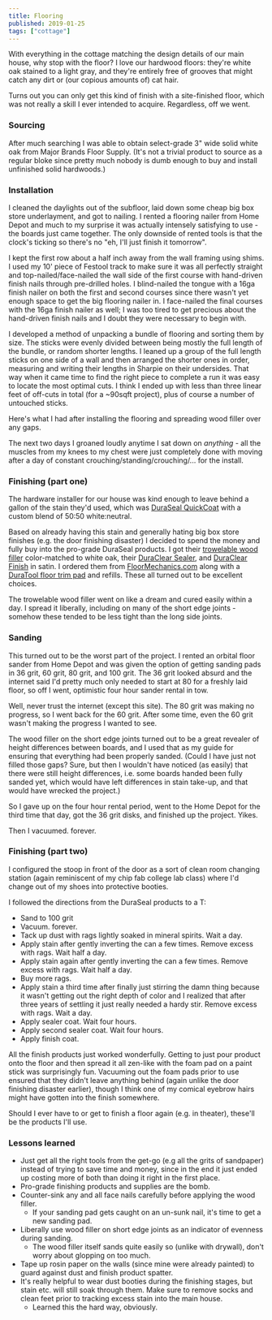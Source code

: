 ```yaml
---
title: Flooring
published: 2019-01-25
tags: ["cottage"]
---
```


With everything in the cottage matching the design details of our main house, why stop with the floor?
I love our hardwood floors: they're white oak stained to a light gray, and they're entirely free of grooves
that might catch any dirt or (our copious amounts of) cat hair.

Turns out you can only get this kind of finish with a site-finished floor, which was not really a skill I ever intended to acquire.
Regardless, off we went.

### Sourcing

After much searching I was able to obtain select-grade 3" wide solid white oak from Major Brands Floor Supply.
(It's not a trivial product to source as a regular bloke since pretty much nobody is dumb enough to buy and install
unfinished solid hardwoods.)

### Installation

I cleaned the daylights out of the subfloor, laid down some cheap big box store underlayment, and got to nailing.
I rented a flooring nailer from Home Depot and much to my surprise it was actually intensely satisfying to use -
the boards just came together.
The only downside of rented tools is that the clock's ticking so there's no "eh, I'll just finish it tomorrow".

I kept the first row about a half inch away from the wall framing using shims. I used my 10' piece of Festool track
to make sure it was all perfectly straight and top-nailed/face-nailed the wall side of the first course with hand-driven finish nails
through pre-drilled holes. I blind-nailed the tongue with a 16ga finish nailer on both the first and second courses
since there wasn't yet enough space to get the big flooring nailer in. I face-nailed the final courses with the
16ga finish nailer as well; I was too tired to get precious about the hand-driven finish nails and I doubt they were
necessary to begin with.

I developed a method of unpacking a bundle of flooring and sorting them by size.
The sticks were evenly divided between being mostly the full length of the bundle, or random shorter lengths.
I leaned up a group of the full length sticks on one side of a wall and then arranged the shorter ones in order,
measuring and writing their lengths in Sharpie on their undersides.
That way when it came time to find the right piece to complete a run it was easy to locate the most optimal cuts.
I think I ended up with less than three linear feet of off-cuts in total (for a ~90sqft project),
plus of course a number of untouched sticks.

Here's what I had after installing the flooring and spreading wood filler over any gaps.

<?# SimpleFigure src="images/IMG_20190125_120444.jpg" caption="Post-install with cured wood filler" /?>

The next two days I groaned loudly anytime I sat down on _anything_ - all the muscles from my knees to my chest
were just completely done with moving after a day of constant crouching/standing/crouching/... for the install.

### Finishing (part one)

The hardware installer for our house was kind enough to leave behind a gallon of the stain they'd used,
which was [DuraSeal QuickCoat](https://www.duraseal.com/products/stains/quick-coat/) with a custom blend of
50:50 white:neutral.

Based on already having this stain and generally hating big box store finishes (e.g. the door finishing disaster)
I decided to spend the money and fully buy into the pro-grade DuraSeal products.
I got their [trowelable wood filler](https://www.duraseal.com/products/fillers/trowelable-wood-filler/) color-matched to white oak,
their [DuraClear Sealer](https://www.duraseal.com/products/sealers/duraclear-sealer/), and
[DuraClear Finish](https://www.duraseal.com/products/finishes/duraclear/) in satin.
I ordered them from [FloorMechanics.com](https://floormechanics.com/) along with a
[DuraTool floor trim pad](https://floormechanics.com/ProductDetail/Duratool10FloorTrimPadwithHandle/8040/Applicators)
and refills. These all turned out to be excellent choices.

The trowelable wood filler went on like a dream and cured easily within a day. I spread it liberally,
including on many of the short edge joints - somehow these tended to be less tight than the long side joints.

### Sanding

This turned out to be the worst part of the project. I rented an orbital floor sander from Home Depot
and was given the option of getting sanding pads in 36 grit, 60 grit, 80 grit, and 100 grit.
The 36 grit looked absurd and the internet said I'd pretty much only needed to start at 80 for a freshly laid floor,
so off I went, optimistic four hour sander rental in tow.

Well, never trust the internet (except this site). The 80 grit was making no progress, so I went back for the 60 grit.
After some time, even the 60 grit wasn't making the progress I wanted to see.

The wood filler on the short edge joints turned out to be a great revealer of height differences between boards,
and I used that as my guide for ensuring that everything had been properly sanded.
(Could I have just not filled those gaps? Sure, but then I wouldn't have noticed (as easily) that there were still
height differences, i.e. some boards handed been fully sanded yet, which would have left differences in stain take-up,
and that would have wrecked the project.)

So I gave up on the four hour rental period, went to the Home Depot for the third time that day, got the 36 grit disks,
and finished up the project. Yikes.

Then I vacuumed. forever.

### Finishing (part two)

I configured the stoop in front of the door as a sort of clean room changing station
(again reminiscent of my chip fab college lab class) where I'd change out of my shoes into protective booties.

I followed the directions from the DuraSeal products to a T:

- Sand to 100 grit
- Vacuum. forever.
- Tack up dust with rags lightly soaked in mineral spirits. Wait a day.
- Apply stain after gently inverting the can a few times. Remove excess with rags. Wait half a day.
- Apply stain again after gently inverting the can a few times. Remove excess with rags. Wait half a day.
- Buy more rags.
- Apply stain a third time after finally just stirring the damn thing because it wasn't getting out the right depth of color and I realized that after three years of settling it just really needed a hardy stir. Remove excess with rags. Wait a day.
- Apply sealer coat. Wait four hours.
- Apply second sealer coat. Wait four hours.
- Apply finish coat.

All the finish products just worked wonderfully. Getting to just pour product onto the floor and then spread it all zen-like
with the foam pad on a paint stick was surprisingly fun. Vacuuming out the foam pads prior to use ensured that they
didn't leave anything behind (again unlike the door finishing disaster earlier), though I think one of my comical eyebrow
hairs might have gotten into the finish somewhere.

Should I ever have to or get to finish a floor again (e.g. in theater), these'll be the products I'll use.

<?# SimpleFigure src="images/IMG_20190130_113050.jpg" caption="The finished product" /?>

### Lessons learned

- Just get all the right tools from the get-go (e.g all the grits of sandpaper) instead of trying to save time and money, since in the end it just ended up costing more of both than doing it right in the first place.
- Pro-grade finishing products and supplies are the bomb.
- Counter-sink any and all face nails carefully before applying the wood filler.
  - If your sanding pad gets caught on an un-sunk nail, it's time to get a new sanding pad.
- Liberally use wood filler on short edge joints as an indicator of evenness during sanding.
  - The wood filler itself sands quite easily so (unlike with drywall), don't worry about glopping on too much.
- Tape up rosin paper on the walls (since mine were already painted) to guard against dust and finish product spatter.
- It's really helpful to wear dust booties during the finishing stages, but stain etc. will still soak through them. Make sure to remove socks and clean feet prior to tracking excess stain into the main house.
  - Learned this the hard way, obviously.
